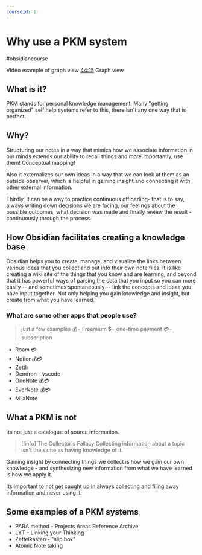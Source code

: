 ```yaml
---
courseid: 1
---
```


# Why use a PKM system

#obsidiancourse

Video example of graph view 
[44:15](https://youtu.be/wB89lJs5A3s?t=2655) Graph view 

## What is it?

PKM stands for personal knowledge management. Many "getting organized" self help systems refer to this, there isn't any one way that is perfect.

## Why?

Structuring our notes in a way that mimics how we associate information in our minds extends our ability to recall things and more importantly, use them! Conceptual mapping!

Also it externalizes our own ideas in a way that we can look at them as an outside observer, which is helpful in gaining insight and connecting it with other external information.

Thirdly, it can be a way to practice continuous offloading- that is to say, always writing down decisions we are facing, our feelings about the possible outcomes, what decision was made and finally review the result - continuously through the process.

## How Obsidian facilitates creating a knowledge base



Obsidian helps you to create, manage, and visualize the links between various ideas that you collect and put into their own note files. It is like creating a wiki site of the things that you know and are learning, and beyond that it has powerful ways of parsing the data that you input so you can more easily -- and sometimes spontaneously -- link the concepts and ideas you have input together. Not only helping you gain knowledge and insight, but create from what you have learned.


### What are some other apps that people use?
> just a few examples
> 💰= Freemium
> 💲= one-time payment
> 💳= subscription
- Roam 💳
- Notion💰💳
- Zettlr
- Dendron - vscode
- OneNote 💰💳
- EverNote 💰💳
- MilaNote


## What a PKM is not 

Its not just a catalogue of source information. 

>[!info] The Collector's Fallacy
> Collecting information about a topic isn't the same as having knowledge of it. 

Gaining insight by connecting things we collect is how we gain our own knowledge - and synthesizing new information from what we have learned is how we apply it.

Its important to not get caught up in always collecting and filing away information and never using it! 


## Some examples of a PKM systems

- PARA method - Projects Areas Reference Archive
- LYT - Linking your Thinking
- Zettelkasten - "slip box"
- Atomic Note taking
